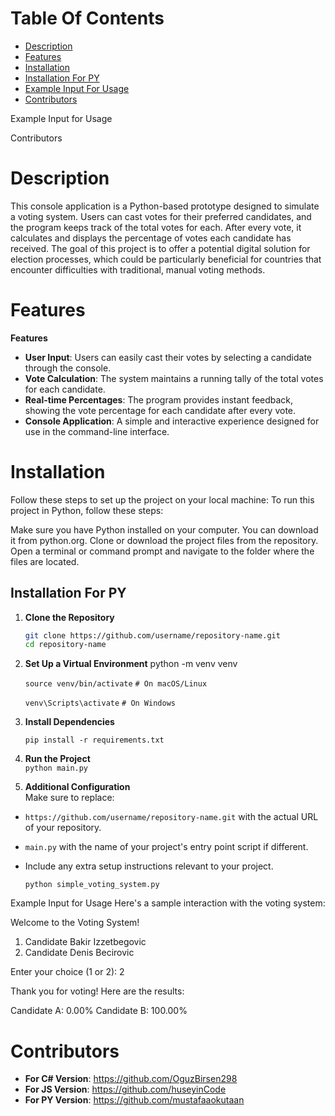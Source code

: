# Table Of Contents
- [Description](#description)
- [Features](#features)
- [Installation](#installation)
- [Installation For PY](#installation_for_py)
- [Example Input For Usage](#example_input_for_usage)
- [Contributors](#contributors)

Example Input for Usage

Contributors

# <a name="description"></a> Description #
This console application is a Python-based prototype designed to simulate a voting system. Users can cast votes for their preferred candidates, and the program keeps track of the total votes for each. After every vote, it calculates and displays the percentage of votes each candidate has received. The goal of this project is to offer a potential digital solution for election processes, which could be particularly beneficial for countries that encounter difficulties with traditional, manual voting methods.
# <a name="features"></a> Features #
**Features**

- **User Input**: Users can easily cast their votes by selecting a candidate through the console.
- **Vote Calculation**: The system maintains a running tally of the total votes for each candidate.
- **Real-time Percentages**: The program provides instant feedback, showing the vote percentage for each candidate after every vote.
- **Console Application**: A simple and interactive experience designed for use in the command-line interface.


# <a name="installation"></a> Installation  

Follow these steps to set up the project on your local machine:
To run this project in Python, follow these steps:

Make sure you have Python installed on your computer. You can download it from python.org.
Clone or download the project files from the repository.
Open a terminal or command prompt and navigate to the folder where the files are located.

## <a name="installation_for_py"></a> Installation For PY
1. **Clone the Repository**
   ```bash
   git clone https://github.com/username/repository-name.git
   cd repository-name

 2.  **Set Up a Virtual Environment**
      python -m venv venv

      `source venv/bin/activate`    `# On macOS/Linux`
   
      `venv\Scripts\activate`        `# On Windows`
   

 3.  **Install Dependencies**
     
      `pip install -r requirements.txt`


  4.  **Run the Project**  
      `python main.py`


  5. **Additional Configuration**  
      Make sure to replace:
   - `https://github.com/username/repository-name.git` with the actual URL of your repository.
   - `main.py` with the name of your project's entry point script if different.
   - Include any extra setup instructions relevant to your project.


     `python simple_voting_system.py`










Example Input for Usage
Here's a sample interaction with the voting system:




Welcome to the Voting System!

1. Candidate Bakir Izzetbegovic
2. Candidate Denis Becirovic

Enter your choice (1 or 2): 2

Thank you for voting! Here are the results:

Candidate A: 0.00%
Candidate B: 100.00%

# <a name="contributors"></a> Contributors #
- **For C# Version**: https://github.com/OguzBirsen298
- **For JS Version**: https://github.com/huseyinCode
- **For PY Version**: https://github.com/mustafaaokutaan
